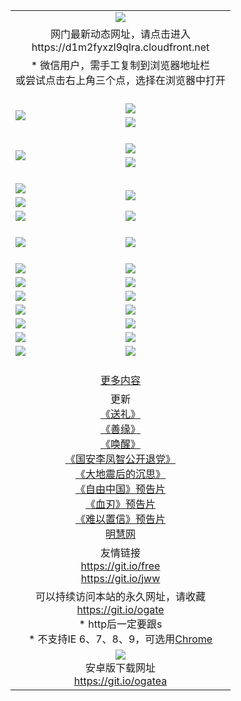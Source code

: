 ﻿<table>
  <tr></tr>
  <tr><td colspan=2 align=center><img src="https://cloud.githubusercontent.com/assets/11880933/13434984/f430fae2-e012-11e5-814f-c2df1e82b247.jpg" /></td></tr>
  <tr><td colspan=2 align=center>网门最新动态网址，请点击进入
<br>https://d1m2fyxzl9qlra.cloudfront.net
    </td>
  </tr>
  <tr>
    <td colspan=2 align=center>* 微信用户，需手工复制到浏览器地址栏<br>或尝试点击右上角三个点，选择在浏览器中打开
    <!--br>* IE6打开动态网址须在选项中勾选TLS 1.0--></td>
  </tr>
  <tr height="20">
  <tr>
    <td rowspan=2><a href="https://d1m2fyxzl9qlra.cloudfront.net/ogUP.aspx?name=11DKC.mp4&list=11DKC" target="_blank"><img src="https://d1m2fyxzl9qlra.cloudfront.net/Up/11DKC1.jpg" /></a></td> 
    <td><div><a href="https://d1m2fyxzl9qlra.cloudfront.net/ogUP.aspx?name=LRWS.mp4&list=LRWS" target="_blank"><img src="https://d1m2fyxzl9qlra.cloudfront.net/Up/LRWS.jpg" /></a></td>
   </tr>
  <tr>
    <td><a href="https://d1m2fyxzl9qlra.cloudfront.net/ogNiceVedio.aspx" target="_blank"><img src="https://d1m2fyxzl9qlra.cloudfront.net/Up/11TGKDY.jpg" /></a></td>
  </tr>
  <tr height="20">
  <tr>
    <td rowspan=2><a href="https://d1m2fyxzl9qlra.cloudfront.net/ogUP.aspx?name=4EE/DJ.mp4&list=4EEDJ" target="_blank"><img src="https://d1m2fyxzl9qlra.cloudfront.net/Up/4EE/DJ140.jpg"/></a></td>
    <td><a href="https://d1m2fyxzl9qlra.cloudfront.net/ogUP.aspx?name=4EE/ZG.mp4&list=4EEZG" target="_blank"><img src="https://d1m2fyxzl9qlra.cloudfront.net/Up/4EE/ZG0.jpg"/></a></td>
    <!--td><a href="https://d1m2fyxzl9qlra.cloudfront.net/ogUP.aspx?name=4EE/QQ.mp4&list=4EEQQ" target="_blank"><img src="https://d1m2fyxzl9qlra.cloudfront.net/Up/4EE/QQ0.jpg"/></a></td>
    <td><a href="https://d1m2fyxzl9qlra.cloudfront.net/ogUP.aspx?name=4EE/HQ.mp4&list=4EEHQ" target="_blank"><img src="https://d1m2fyxzl9qlra.cloudfront.net/Up/4EE/HQ0.jpg"/></a></td-->
  </tr>
  <tr>
    <td><a href="https://d1m2fyxzl9qlra.cloudfront.net/onCO.aspx?list=XWPL&mode=m" target="_blank"><img src="https://d1m2fyxzl9qlra.cloudfront.net/Up/0WZTT.jpg" /></a></td> 
  </tr>
  <tr height="20">
  <tr>
    <td><a href="https://d1m2fyxzl9qlra.cloudfront.net/ogUP.aspx?name=JQR.mp4&count=2" target="_blank"><img src="https://d1m2fyxzl9qlra.cloudfront.net/Up/JQR.jpg" /></a></td>   
    <td rowspan=2><a href="https://d1m2fyxzl9qlra.cloudfront.net/ogUP.aspx?name=JP.mp4&count=9" target="_blank"><img src="https://d1m2fyxzl9qlra.cloudfront.net/Up/JP.jpg" /></td>
  </tr>
  <tr>
    <td><a href="https://d1m2fyxzl9qlra.cloudfront.net/ogUP.aspx?name=WH.mp4" target="_blank"><img src="https://d1m2fyxzl9qlra.cloudfront.net/Up/WH.jpg" /></a></td>
  </tr>
  <tr>
    <td><a href="https://d1m2fyxzl9qlra.cloudfront.net/ogUP.aspx?name=SSZJ.mp4&list=SSZJ" target="_blank"><img src="https://d1m2fyxzl9qlra.cloudfront.net/Up/SSZJ.jpg" /></a></td>
    <td><a href="https://d1m2fyxzl9qlra.cloudfront.net/ogUP.aspx?name=WLSH.mp4&count=2" target="_blank"><img src="https://d1m2fyxzl9qlra.cloudfront.net/Up/WLSH.jpg" /></a</td>
  </tr>
  <tr height="20">
  <tr>
    <td><a href="https://d1m2fyxzl9qlra.cloudfront.net/ogUP.aspx?name=ZY.mp4&count=2015|16" target="_blank"><img src="https://d1m2fyxzl9qlra.cloudfront.net/Up/ZY.jpg" /></a</td>
    <td><a href="https://d1m2fyxzl9qlra.cloudfront.net/ogUP.aspx?name=XTFY.mp4&count=B|2,A|24" target="_blank"><img src="https://d1m2fyxzl9qlra.cloudfront.net/Up/XTFY.jpg" /></a></td>
  </tr>
  <tr height="20">
  </tr>
  <!--tr>
    <td><a href="https://d1m2fyxzl9qlra.cloudfront.net/ogUP.aspx?name=4EE/GX.mp4&list=4EEGX" target="_blank"><img src="https://d1m2fyxzl9qlra.cloudfront.net/Up/4EE/GX0.jpg"/></a></td>
    <td><a href="https://d1m2fyxzl9qlra.cloudfront.net/ogUP.aspx?name=4EE/HD.mp4&list=4EEHD" target="_blank"><img src="https://d1m2fyxzl9qlra.cloudfront.net/Up/4EE/HD0.jpg"/></a></td>
  </tr>
  <tr>
    <td><a href="https://d1m2fyxzl9qlra.cloudfront.net/ogUP.aspx?name=4EE/TX.mp4&list=4EETX" target="_blank"><img src="https://d1m2fyxzl9qlra.cloudfront.net/Up/4EE/TX0.jpg"/></a></td>
    <td><a href="https://d1m2fyxzl9qlra.cloudfront.net/ogUP.aspx?name=4EE/WZ.mp4&list=4EEWZ" target="_blank"><img src="https://d1m2fyxzl9qlra.cloudfront.net/Up/4EE/WZ0.jpg"/></a></td>
  </tr-->
  <tr>
    <td><a href="https://d1m2fyxzl9qlra.cloudfront.net/onUP.aspx?name=https://du172fz170yac.cloudfront.net/" target="_blank"><img src="https://d1m2fyxzl9qlra.cloudfront.net/Up/0DTW.jpg"/></a></td>
    <td><a href="https://d1m2fyxzl9qlra.cloudfront.net/onUP.aspx?name=https://d240ns8up8earz.cloudfront.net/acenter/" target="_blank"><img src="https://d1m2fyxzl9qlra.cloudfront.net/Up/0TDW.jpg" /></a></td>
  </tr>
  <tr>
    <td><a href="https://d1m2fyxzl9qlra.cloudfront.net/onUP.aspx?name=https://d4508d6vomz2p.cloudfront.net/gb/nsc413.htm" target="_blank"><img src="https://d1m2fyxzl9qlra.cloudfront.net/Up/0DJY.jpg" /></a></td>
    <td><a href="https://d1m2fyxzl9qlra.cloudfront.net/onUP.aspx?name=https://d4apjbhkuxer1.cloudfront.net/xtr/gb/prog204.html" target="_blank"><img src="https://d1m2fyxzl9qlra.cloudfront.net/Up/0XTR.jpg" /></a></td>
  </tr>
  <tr>
    <td><a href="https://d1m2fyxzl9qlra.cloudfront.net/onUP.aspx?name=https://d3aj00iefsmfgc.cloudfront.net/" target="_blank"><img src="https://d1m2fyxzl9qlra.cloudfront.net/Up/0MHW.jpg" /></a></td>
    <td><a href="https://d1m2fyxzl9qlra.cloudfront.net/onUP.aspx?name=https://d20wz7qt14x5d2.cloudfront.net/" target="_blank"><img src="https://d1m2fyxzl9qlra.cloudfront.net/Up/0ZJW.jpg" /></a></td>
  </tr>
  <tr>
    <td><a href="https://d1m2fyxzl9qlra.cloudfront.net/ogUP.aspx?name=0FG.zip" target="_blank"><img src="https://d1m2fyxzl9qlra.cloudfront.net/Up/0FG.jpg" /></a></td>
    <td><a href="https://d1m2fyxzl9qlra.cloudfront.net/ogUP.aspx?name=0FGA.apk" target="_blank"><img src="https://d1m2fyxzl9qlra.cloudfront.net/Up/0FGA.jpg" /></a></td>
  </tr>
  <tr>
    <td><a href="https://d1m2fyxzl9qlra.cloudfront.net/ogUP.aspx?name=0U.zip" target="_blank"><img src="https://d1m2fyxzl9qlra.cloudfront.net/Up/0U.jpg" /></a></td>
    <td><a href="https://d1m2fyxzl9qlra.cloudfront.net/ogUP.aspx?name=0UA.apk" target="_blank"><img src="https://d1m2fyxzl9qlra.cloudfront.net/Up/0UA.jpg" /></a></td>
  </tr>
  <tr>
    <td><a href="https://d1m2fyxzl9qlra.cloudfront.net/ogUP.aspx?name=0iPPOTV.zip" target="_blank"><img src="https://d1m2fyxzl9qlra.cloudfront.net/Up/0iPPOTV.jpg" /></a></td>
    <td><a href="https://d1m2fyxzl9qlra.cloudfront.net/ogUP.aspx?name=0iNTD.apk" target="_blank"><img src="https://d1m2fyxzl9qlra.cloudfront.net/Up/0iNTD.jpg" /></a></td>
  </tr>
  <!--tr>
    <td><a href="https://d1m2fyxzl9qlra.cloudfront.net/ogNice.aspx" target="_blank"><img src="https://d1m2fyxzl9qlra.cloudfront.net/Up/0WCYY.jpg" /></a></td>
    <td><a href="https://d1m2fyxzl9qlra.cloudfront.net/onCO.aspx?list=XWPL&mode=m" target="_blank"><img src="https://d1m2fyxzl9qlra.cloudfront.net/Up/0WZTT.jpg" /></a></td> 
  </tr-->
  <tr>
    <td><a href="https://d1m2fyxzl9qlra.cloudfront.net/ogDY.aspx" target="_blank"><img src="https://d1m2fyxzl9qlra.cloudfront.net/Up/0FK.jpg" /></a></td>
    <td><a href="https://d1m2fyxzl9qlra.cloudfront.net/ogST.aspx" target="_blank"><img src="https://d1m2fyxzl9qlra.cloudfront.net/Up/0ST.jpg" /></a></td> 
  </tr>
  <tr height="20">
  <tr>
    <td colspan=2 align=center><a href="https://d1m2fyxzl9qlra.cloudfront.net/ogNice.aspx">更多内容</a>
    </td>
  </tr>
  <tr>
    <td colspan=2 align=center>更新<br>
      <a href="https://d1m2fyxzl9qlra.cloudfront.net/ogUP.aspx?name=4ESL.mp4" target="_blank">《送礼》</a><br>
      <a href="https://d1m2fyxzl9qlra.cloudfront.net/ogUP.aspx?name=4ESY.mp4" target="_blank">《善缘》</a><br>
      <a href="https://d1m2fyxzl9qlra.cloudfront.net/ogUP.aspx?name=4EHX.mp4" target="_blank">《唤醒》</a><br>
      <a href="https://d1m2fyxzl9qlra.cloudfront.net/ogUP.aspx?name=4LFZ.mp4" target="_blank">《国安李凤智公开退党》</a><br>
      <a href="https://d1m2fyxzl9qlra.cloudfront.net/ogUP.aspx?name=4DDZHDCS.mp4" target="_blank">《大地震后的沉思》</a><br>
      <a href="https://d1m2fyxzl9qlra.cloudfront.net/ogUP.aspx?name=11ZYZG0.mp4" target="_blank">《自由中国》预告片</a><br>
      <a href="https://d1m2fyxzl9qlra.cloudfront.net/ogUP.aspx?name=11XR.mp4" target="_blank">《血刃》预告片</a><br>
      <a href="https://d1m2fyxzl9qlra.cloudfront.net/ogUP.aspx?name=11NYZX.mp4&count=2" target="_blank">《难以置信》预告片</a><br>
      <a href="https://d1m2fyxzl9qlra.cloudfront.net/onUP.aspx?name=https://www.minghui.org/" target="_blank">明慧网</a>
    </td>
  </tr>
  <tr>
    <td colspan=2 align=center>友情链接<br>
      <a href="https://git.io/free" target="_blank">https://git.io/free</a><br>
      <a href="https://git.io/jww" target="_blank">https://git.io/jww</a>
    </td>
  </tr>
  <tr>
    <td colspan=2 align=center>可以持续访问本站的永久网址，请收藏<br/><a href="https://git.io/ogate" target="_blank">https://git.io/ogate</a><br/>* http后一定要跟s<br/>* 不支持IE 6、7、8、9，可选用<a href="https://d1m2fyxzl9qlra.cloudfront.net/ogUP.aspx?name=0ChromePortable.zip">Chrome</a></td>
  </tr>
  <tr>
    <td colspan=2 align=center><a href="https://d1m2fyxzl9qlra.cloudfront.net/ogUP.aspx?name=0oGate.apk" target="_blank"><img src="https://cloud.githubusercontent.com/assets/11880933/13720399/75e143ee-e842-11e5-9f0a-1421f423c80f.jpg" /></a><br>安卓版下载网址<br><a href="https://git.io/ogatea">https://git.io/ogatea</a></td>
  </tr>
  <!--tr>
    <td colspan=2 align=center>可能失效的动态网址
    </td>
  </tr-->
</table>
